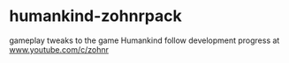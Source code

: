 # humankind-zohnrpack
gameplay tweaks to the game Humankind
follow development progress at www.youtube.com/c/zohnr
